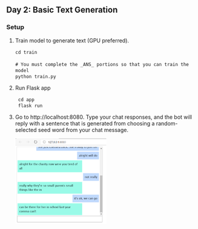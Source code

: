 ## Day 2: Basic Text Generation

### Setup
1. Train model to generate text (GPU preferred).
    ```
    cd train

    # You must complete the _ANS_ portions so that you can train the model
    python train.py
    ```
   
2. Run Flask app
   ```
    cd app
    flask run
   ```
3. Go to http://localhost:8080. Type your chat responses, and the bot will reply with a sentence that is generated from choosing a random-selected seed word from your chat message.

    <img src="example.png" width=50%></img>
